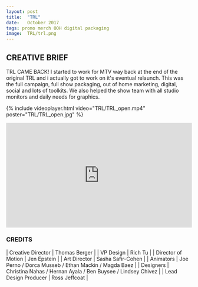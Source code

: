 ```yaml
---
layout: post
title:  "TRL"
date:   October 2017
tags: promo merch OOH digital packaging
image:	TRL/trl.png	
---
```


## CREATIVE BRIEF

TRL CAME BACK!  I started to work for MTV way back at the end of the original TRL and i actually got to work on it's eventual relaunch.  This was the full campaign, full show packaging, out of home marketing, digital, social and lots of toolkits.  We also helped the show team with all studio monitors and daily needs for graphics.

{% include videoplayer.html video="TRL/TRL_open.mp4" poster="TRL/TRL_open.jpg" %}

<div style="padding:56.25% 0 0 0;position:relative;"><iframe src="https://player.vimeo.com/video/419566879?title=0&byline=0&portrait=0" style="position:absolute;top:0;left:0;width:100%;height:100%;" frameborder="0" allow="autoplay; fullscreen" allowfullscreen></iframe></div><script src="https://player.vimeo.com/api/player.js"></script>


### CREDITS

| Creative Director | Thomas Berger |
| VP Design | Rich Tu |
| Director of Motion | Jen Epstein |
| Art Director | Sasha Safir-Cohen |
| Animators | Joe Perno / Dorca Musseb / Ethan Mackin / Magda Baez |
| Designers | Christina Nahas / Hernan Ayala / Ben Buysee / Lindsey Chivez |
| Lead Design Producer | Ross Jeffcoat |
